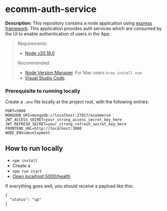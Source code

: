 # ecomm-auth-service

**Description:** This repository contains a node application using [express framework](https://expressjs.com/es/starter/installing.html). This application provides auth services which are consumed by the UI to enable authentication of users in the App.

> Requirements:
>
> - [Node v20.19.0](https://nodejs.org/es/download/releases/)
>
> Recommended:
>
> - [Node Version Manager](https://github.com/nvm-sh/nvm). For Mac users `brew install nvm`
> - [Visual Studio Code](https://code.visualstudio.com/Download).

### Prerequisite to running locally
Create a `.env` file locally at the project root, with the following entries:
```
PORT=5000
MONGODB_URI=mongodb://localhost:27017/ecommerce
JWT_ACCESS_SECRET=your_strong_access_secret_key_here
JWT_REFRESH_SECRET=your_strong_refresh_secret_key_here
FRONTEND_URL=http://localhost:3000
NODE_ENV=development
```

## How to run locally

- `npm install`
- Create a 
- `npm run start`
- [Open localhost:5000/health](http://localhost:5000/health)

If everything goes well, you should receive a payload like this: 
```
{
  "status": "up"
}
```